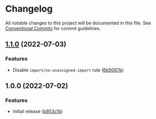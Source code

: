 # Changelog

All notable changes to this project will be documented in this file. See
[Conventional Commits](https://conventionalcommits.org) for commit guidelines.

## [1.1.0](https://github.com/bjoluc/eslint-config-xo-next/compare/v1.0.0...v1.1.0) (2022-07-03)


### Features

* Disable `import/no-unassigned-import` rule ([6b5067b](https://github.com/bjoluc/eslint-config-xo-next/commit/6b5067b93d1b12ca404e2ef73b5a20cccbe993fa))

## 1.0.0 (2022-07-02)


### Features

* Initial release ([b953c1b](https://github.com/bjoluc/eslint-config-xo-next/commit/b953c1b0ac18673e30aa1c0c1854434fd003a2eb))
